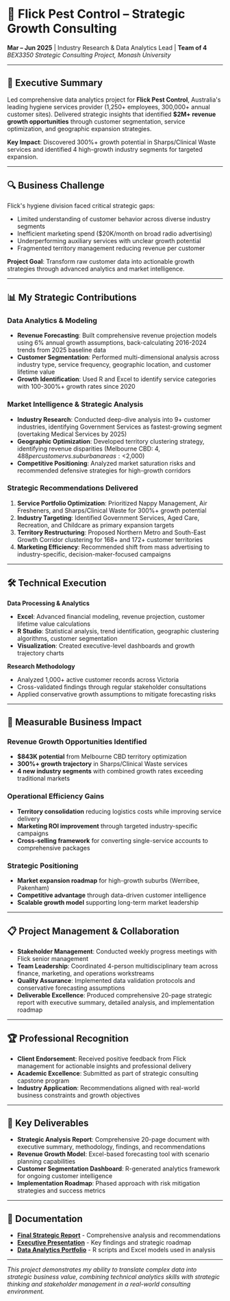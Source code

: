 # 🧼 **Flick Pest Control – Strategic Growth Consulting**
**Mar – Jun 2025** | Industry Research & Data Analytics Lead | **Team of 4**  
*BEX3350 Strategic Consulting Project, Monash University*

---

## 🎯 **Executive Summary**

Led comprehensive data analytics project for **Flick Pest Control**, Australia's leading hygiene services provider (1,250+ employees, 300,000+ annual customer sites). Delivered strategic insights that identified **$2M+ revenue growth opportunities** through customer segmentation, service optimization, and geographic expansion strategies.

**Key Impact**: Discovered 300%+ growth potential in Sharps/Clinical Waste services and identified 4 high-growth industry segments for targeted expansion.

---

## 🔍 **Business Challenge**

Flick's hygiene division faced critical strategic gaps:
- Limited understanding of customer behavior across diverse industry segments  
- Inefficient marketing spend ($20K/month on broad radio advertising)  
- Underperforming auxiliary services with unclear growth potential  
- Fragmented territory management reducing revenue per customer  

**Project Goal**: Transform raw customer data into actionable growth strategies through advanced analytics and market intelligence.

---

## 📊 **My Strategic Contributions**

### **Data Analytics & Modeling**
- **Revenue Forecasting**: Built comprehensive revenue projection models using 6% annual growth assumptions, back-calculating 2016-2024 trends from 2025 baseline data  
- **Customer Segmentation**: Performed multi-dimensional analysis across industry type, service frequency, geographic location, and customer lifetime value  
- **Growth Identification**: Used R and Excel to identify service categories with 100-300%+ growth rates since 2020  

### **Market Intelligence & Strategic Analysis**
- **Industry Research**: Conducted deep-dive analysis into 9+ customer industries, identifying Government Services as fastest-growing segment (overtaking Medical Services by 2025)  
- **Geographic Optimization**: Developed territory clustering strategy, identifying revenue disparities (Melbourne CBD: $4,488 per customer vs. suburban areas: <$2,000)  
- **Competitive Positioning**: Analyzed market saturation risks and recommended defensive strategies for high-growth corridors  

### **Strategic Recommendations Delivered**
1. **Service Portfolio Optimization**: Prioritized Nappy Management, Air Fresheners, and Sharps/Clinical Waste for 300%+ growth potential  
2. **Industry Targeting**: Identified Government Services, Aged Care, Recreation, and Childcare as primary expansion targets  
3. **Territory Restructuring**: Proposed Northern Metro and South-East Growth Corridor clustering for 168+ and 172+ customer territories  
4. **Marketing Efficiency**: Recommended shift from mass advertising to industry-specific, decision-maker-focused campaigns  

---

## 🛠️ **Technical Execution**

**Data Processing & Analytics**  
- **Excel**: Advanced financial modeling, revenue projection, customer lifetime value calculations  
- **R Studio**: Statistical analysis, trend identification, geographic clustering algorithms, customer segmentation  
- **Visualization**: Created executive-level dashboards and growth trajectory charts  

**Research Methodology**  
- Analyzed 1,000+ active customer records across Victoria  
- Cross-validated findings through regular stakeholder consultations  
- Applied conservative growth assumptions to mitigate forecasting risks  

---

## 🚀 **Measurable Business Impact**

### **Revenue Growth Opportunities Identified**
- **$843K potential** from Melbourne CBD territory optimization  
- **300%+ growth trajectory** in Sharps/Clinical Waste services  
- **4 new industry segments** with combined growth rates exceeding traditional markets  

### **Operational Efficiency Gains**
- **Territory consolidation** reducing logistics costs while improving service delivery  
- **Marketing ROI improvement** through targeted industry-specific campaigns  
- **Cross-selling framework** for converting single-service accounts to comprehensive packages  

### **Strategic Positioning**
- **Market expansion roadmap** for high-growth suburbs (Werribee, Pakenham)  
- **Competitive advantage** through data-driven customer intelligence  
- **Scalable growth model** supporting long-term market leadership  

---

## 📋 **Project Management & Collaboration**

- **Stakeholder Management**: Conducted weekly progress meetings with Flick senior management  
- **Team Leadership**: Coordinated 4-person multidisciplinary team across finance, marketing, and operations workstreams  
- **Quality Assurance**: Implemented data validation protocols and conservative forecasting assumptions  
- **Deliverable Excellence**: Produced comprehensive 20-page strategic report with executive summary, detailed analysis, and implementation roadmap  

---

## 🏆 **Professional Recognition**

- **Client Endorsement**: Received positive feedback from Flick management for actionable insights and professional delivery  
- **Academic Excellence**: Submitted as part of strategic consulting capstone program  
- **Industry Application**: Recommendations aligned with real-world business constraints and growth objectives  

---

## 📁 **Key Deliverables**

- **Strategic Analysis Report**: Comprehensive 20-page document with executive summary, methodology, findings, and recommendations  
- **Revenue Growth Model**: Excel-based forecasting tool with scenario planning capabilities  
- **Customer Segmentation Dashboard**: R-generated analytics framework for ongoing customer intelligence  
- **Implementation Roadmap**: Phased approach with risk mitigation strategies and success metrics  

---

## 🔗 **Documentation**

- [**Final Strategic Report**](link-to-report) - Comprehensive analysis and recommendations  
- [**Executive Presentation**](link-to-slides) - Key findings and strategic roadmap  
- [**Data Analytics Portfolio**](link-to-code) - R scripts and Excel models used in analysis  

---

*This project demonstrates my ability to translate complex data into strategic business value, combining technical analytics skills with strategic thinking and stakeholder management in a real-world consulting environment.*
